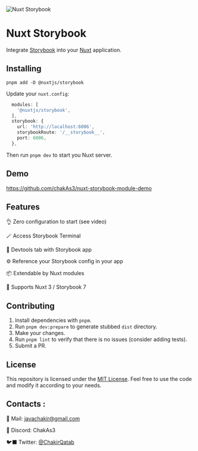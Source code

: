 ![Nuxt Storybook](https://github.com/nuxt-modules/storybook/assets/904724/0396b16c-be9b-4b0d-83b5-5e35dd8298df)

# Nuxt Storybook

Integrate [Storybook](http://storybook.js.org) into your [Nuxt](https://nuxt.com) application.

## Installing

```
pnpm add -D @nuxtjs/storybook
```

Update your `nuxt.config`:

```ts
  modules: [
    '@nuxtjs/storybook',
  ],
  storybook: {
    url: 'http://localhost:6006',
    storybookRoute: '/__storybook__',
    port: 6006,
  },
```

Then run `pnpm dev` to start you Nuxt server.

## Demo

https://github.com/chakAs3/nuxt-storybook-module-demo

## Features

👌  Zero configuration to start (see video)

🪄  Access Storybook Terminal

🎨  Devtools tab with Storybook app

⚙️  Reference your Storybook config in your app

📦  Extendable by Nuxt modules

🚀  Supports Nuxt 3 / Storybook 7

## Contributing

1. Install dependencies with `pnpm`.
2. Run `pnpm dev:prepare` to generate stubbed `dist` directory.
3. Make your changes.
4. Run `pnpm lint`  to verify that there is no issues (consider adding tests).
5. Submit a PR.

## License

This repository is licensed under the [MIT License](LICENSE). Feel free to use the code and modify it according to your needs.

## Contacts :

🔖 Mail: javachakir@gmail.com

💬 Discord: ChakAs3

🐦‍⬛ Twitter: [@ChakirQatab](https://twitter.com/ChakirQatab)
